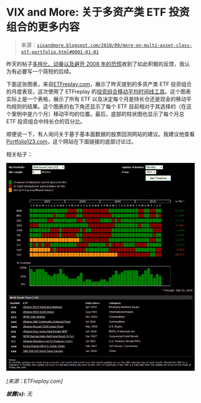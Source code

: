 <!--yml

分类：未分类

日期：2024-05-18 17:02:47

-->

# VIX and More: 关于多资产类 ETF 投资组合的更多内容

> 来源：[`vixandmore.blogspot.com/2010/09/more-on-multi-asset-class-etf-portfolio.html#0001-01-01`](http://vixandmore.blogspot.com/2010/09/more-on-multi-asset-class-etf-portfolio.html#0001-01-01)

昨天的帖子[多样化、动量以及避开 2008 年的恐慌](http://vixandmore.blogspot.com/2010/09/diversification-momentum-and.html)收到了如此积极的反馈，我认为有必要写一个简短的后续。

下面这张图表，来自[ETFreplay.com](http://etfreplay.com/)，展示了昨天提到的多资产类 ETF 投资组合的月度表现，这次使用了 ETFreplay 的[投资组合移动平均时间线工具](http://etfreplay.com/members/timeline_portfolioma.aspx)。这个图表实际上是一个表格，展示了所有 ETF 以及决定每个月是持长仓还是现金的移动平均规则的结果。这个图表的右下角还显示了每个 ETF 目前相对于其选择的（在这个案例中是六个月）移动平均的位置。最后，底部的柱状图也显示了每个月总 ETF 投资组合中持长仓的百分比。

顺便说一下，有人询问关于基于基本面数据的股票回测网站的建议。我建议他查看[Portfolio123.com](http://www.portfolio123.com/)，这个网站在下面链接的底部讨论过。

相关帖子：

![](img/7c0a8d6c16b73b94f52b34cc3a616307.png)

*[来源：ETFreplay.com]*

***披露(s):*** *无*
